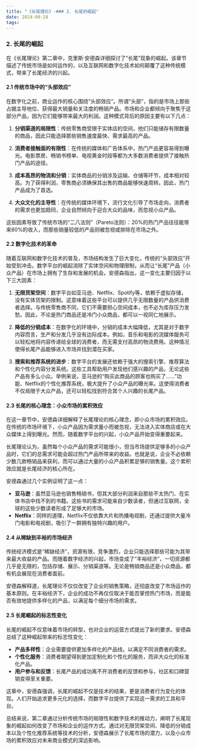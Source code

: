 ```yaml
---
title: "《长尾理论》-### 2. 长尾的崛起"
date: 2024-09-28
tags: 
---
```

### 2. 长尾的崛起

在《长尾理论》第二章中，克里斯·安德森详细探讨了“长尾”现象的崛起。该章节描述了传统市场是如何运作的，以及互联网和数字化技术如何颠覆了这种传统模式，带来了长尾经济的兴起。

#### 2.1 传统市场中的“头部效应”
在数字化之前，商业运作的核心围绕“头部效应”。所谓“头部”，指的是市场上那些占据主导地位、获得最大销量和关注度的畅销产品。市场和企业都倾向于聚焦于这部分产品，因为它们能够带来最大的利润。这种模式背后的原因主要有以下几点：

1. **分销渠道的局限性**：传统零售商受限于实体店的空间，他们只能储存有限数量的商品，因此只能选择那些销售速度最快、需求最高的产品。
   
2. **消费者接触面的有限性**：在传统的媒体和广告体系中，热门产品更容易得到曝光。电影票房、畅销书榜单、电视黄金时段等都为大多数消费者提供了接触热门产品的途径。

3. **成本高昂的物流和分销**：实体商品的分销涉及运输、仓储等环节，成本相对较高。为了获得利润，零售商必须确保其出售的商品能够快速周转。因此，热门产品成为了首选。

4. **大众文化的主导性**：在传统的媒体环境下，流行文化引导了市场走向，消费者的需求也更加趋同，企业自然倾向于迎合大众的品味，而忽视小众产品。

这些因素导致了传统市场的“二八法则”（Pareto法则）：20%的热门产品往往能带来80%的收入，而那些销量较低的产品则被忽视或排除在市场之外。

#### 2.2 数字化技术的革命
随着互联网和数字化技术的普及，市场结构发生了巨大变化，传统的“头部效应”开始受到冲击。数字平台的崛起消除了实体空间和物理限制，从而让“长尾”产品（小众产品）在市场上拥有了生存和发展的机会。安德森指出，这一变化主要归因于以下三大因素：

1. **无限货架空间**：数字平台如亚马逊、Netflix、Spotify等，依赖于虚拟存储，没有实体货架的限制。这意味着这些平台可以提供几乎无限数量的产品供消费者选择。与传统零售商不同，它们不需要担心空间成本，也不必为库存压力发愁。因此，不论是热门商品还是冷门小众商品，都可以一视同仁地展示。

2. **降低的分销成本**：在数字化的环境中，分销的成本大幅降低，尤其是对于数字内容而言，生产和分发几乎没有边际成本。例如，音乐和电影的流媒体服务可以轻松地将内容传递给全球的消费者，而无需支付高昂的物流费用。这种情况使得长尾产品能够进入市场并找到潜在买家。

3. **搜索和推荐系统的进步**：数字平台的发展还依赖于强大的搜索引擎、推荐算法和个性化内容分发系统。这些工具帮助用户发现他们感兴趣的产品，无论这些产品有多么小众。举例来说，亚马逊的“购买此商品的顾客也购买了……”功能、Netflix的个性化推荐系统，极大提升了小众产品的曝光率。这使得消费者不仅局限于大众产品，还可以轻松找到符合其个人兴趣的长尾产品。

#### 2.3 长尾的核心理念：小众市场的累积效应
在这一章节中，安德森详细解释了长尾理论的核心理念，即小众市场的累积效应。在传统的市场环境下，小众产品因为需求量小而被忽视，无法进入实体商店或在大众媒体上得到曝光。然而，随着数字平台的兴起，小众产品开始变得重要起来。

长尾理论认为，虽然每个小众产品的需求可能很小，但当市场提供足够多的小众产品时，它们的总需求可能会超过热门产品所带来的收益。也就是说，企业不必依赖少数几款畅销品来获利，而可以通过大量的小众产品积累足够的销售量。这个累积效应就是长尾经济的核心所在。

安德森通过几个实例证明了这一点：
- **亚马逊**：虽然亚马逊也销售畅销书，但其大部分利润来自那些不太热门、在实体书店中找不到的书籍。这些书的需求可能来自少数读者，但通过互联网，全球的这些少数读者形成了足够大的市场。
- **Netflix**：同样的道理，Netflix不仅依靠大片和热播电视剧，还通过提供大量冷门电影和电视剧，吸引了一群拥有独特兴趣的用户。
  
#### 2.4 从稀缺到丰裕的市场经济
传统经济模式是“稀缺经济”，资源有限，竞争激烈，企业只能选择那些可能为其带来最大收益的产品。而随着数字经济的兴起，市场变成了“丰裕经济”，一切资源都几乎是无限的，包括存储、展示、分销渠道等。无论是畅销商品还是小众商品，都有机会展现在消费者面前。

安德森解释道，长尾理论不仅仅改变了企业的销售策略，还彻底改变了市场运作的基本原则。在丰裕经济下，企业的成功不再仅仅取决于能否掌控热门市场，而是能否有效地提供多样化的产品，以满足每个细分市场的需求。

#### 2.5 长尾崛起的标志性变化
长尾的崛起不仅意味着市场的转型，也对企业的运营方式提出了新的要求。安德森总结了这种崛起带来的标志性变化：
- **产品多样性**：企业需要提供更加多样化的产品线，以满足不同消费者的需求。
- **个性化服务**：消费者期望得到更加定制化和个性化的服务，而非大众化的标准化产品。
- **用户参与和反馈**：长尾产品的成功离不开消费者的反馈和参与，社区和口碑营销变得至关重要。

这章中，安德森强调，长尾的崛起不仅是技术的结果，更是消费者行为变化的体现。人们开始追求更多元化的选择，而数字平台提供了实现这一需求的工具和平台。

总结来说，第二章通过分析传统市场的局限性和数字技术的推动力，阐明了长尾现象的崛起如何改变了市场和企业的运作方式。通过对无限货架空间、降低的分销成本以及个性化推荐系统等技术的分析，安德森展示了长尾市场的潜力，以及小众市场的累积效应对未来商业模式的深远影响。